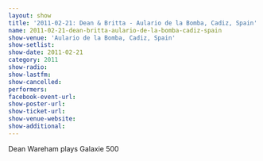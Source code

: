 ```yaml
---
layout: show
title: '2011-02-21: Dean & Britta - Aulario de la Bomba, Cadiz, Spain'
name: 2011-02-21-dean-britta-aulario-de-la-bomba-cadiz-spain
show-venue: 'Aulario de la Bomba, Cadiz, Spain'
show-setlist: 
show-date: 2011-02-21
category: 2011
show-radio: 
show-lastfm: 
show-cancelled: 
performers: 
facebook-event-url: 
show-poster-url: 
show-ticket-url: 
show-venue-website: 
show-additional: 
---
```


Dean Wareham plays Galaxie 500